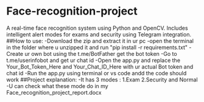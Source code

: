 # Face-recognition-project
A real-time face recognition system using Python and OpenCV. Includes intelligent alert modes for exams and security using Telegram integration.
##How to use:
-Download the zip and extract it in ur pc
-open the terminal in the folder where u unzipped it and run "pip install -r requirements.txt"
-Create ur own bot using the t.me/BotFather get the bot token
-Go to t.me/userinfobot and get ur chat id
-Open the app.py and replace the Your_Bot_Token_Here and Your_Chat_ID_Here with ur actual Bot token and chat id
-Run the app.py using terminal or vs code andd the code should work 
##Project explanation:
-It has 3 modes : 1.Exam 2.Security and Normal
-U can check what these mode do in my Face_recognition_project_report.docx
